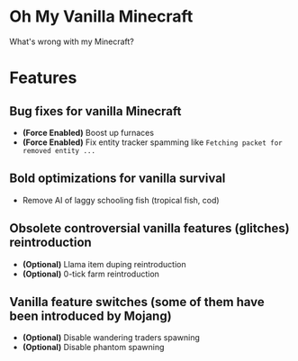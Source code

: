 # Oh My Vanilla Minecraft

What's wrong with my Minecraft?

# Features

## Bug fixes for vanilla Minecraft

- **(Force Enabled)** Boost up furnaces
- **(Force Enabled)** Fix entity tracker spamming like `Fetching packet for removed entity ...`

## Bold optimizations for vanilla survival

- Remove AI of laggy schooling fish (tropical fish, cod)

## Obsolete controversial vanilla features (glitches) reintroduction

- **(Optional)** Llama item duping reintroduction
- **(Optional)** 0-tick farm reintroduction

## Vanilla feature switches (some of them have been introduced by Mojang)

- **(Optional)** Disable wandering traders spawning
- **(Optional)** Disable phantom spawning